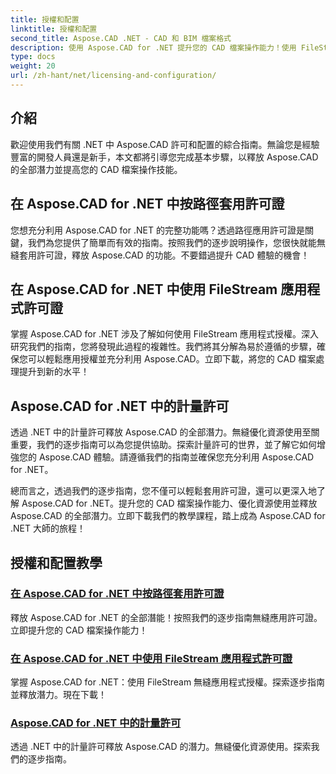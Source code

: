 ```yaml
---
title: 授權和配置
linktitle: 授權和配置
second_title: Aspose.CAD .NET - CAD 和 BIM 檔案格式
description: 使用 Aspose.CAD for .NET 提升您的 CAD 檔案操作能力！使用 FileStream 或按照我們的逐步教學的路徑無縫應用授權。
type: docs
weight: 20
url: /zh-hant/net/licensing-and-configuration/
---
```


## 介紹

歡迎使用我們有關 .NET 中 Aspose.CAD 許可和配置的綜合指南。無論您是經驗豐富的開發人員還是新手，本文都將引導您完成基本步驟，以釋放 Aspose.CAD 的全部潛力並提高您的 CAD 檔案操作技能。

## 在 Aspose.CAD for .NET 中按路徑套用許可證

您想充分利用 Aspose.CAD for .NET 的完整功能嗎？透過路徑應用許可證是關鍵，我們為您提供了簡單而有效的指南。按照我們的逐步說明操作，您很快就能無縫套用許可證，釋放 Aspose.CAD 的功能。不要錯過提升 CAD 體驗的機會！

## 在 Aspose.CAD for .NET 中使用 FileStream 應用程式許可證

掌握 Aspose.CAD for .NET 涉及了解如何使用 FileStream 應用程式授權。深入研究我們的指南，您將發現此過程的複雜性。我們將其分解為易於遵循的步驟，確保您可以輕鬆應用授權並充分利用 Aspose.CAD。立即下載，將您的 CAD 檔案處理提升到新的水平！

## Aspose.CAD for .NET 中的計量許可

透過 .NET 中的計量許可釋放 Aspose.CAD 的全部潛力。無縫優化資源使用至關重要，我們的逐步指南可以為您提供協助。探索計量許可的世界，並了解它如何增強您的 Aspose.CAD 體驗。請遵循我們的指南並確保您充分利用 Aspose.CAD for .NET。

總而言之，透過我們的逐步指南，您不僅可以輕鬆套用許可證，還可以更深入地了解 Aspose.CAD for .NET。提升您的 CAD 檔案操作能力、優化資源使用並釋放 Aspose.CAD 的全部潛力。立即下載我們的教學課程，踏上成為 Aspose.CAD for .NET 大師的旅程！
## 授權和配置教學
### [在 Aspose.CAD for .NET 中按路徑套用許可證](./apply-license-by-path/)
 釋放 Aspose.CAD for .NET 的全部潛能！按照我們的逐步指南無縫應用許可證。立即提升您的 CAD 檔案操作能力！
### [在 Aspose.CAD for .NET 中使用 FileStream 應用程式許可證](./apply-license-using-filestream/)
掌握 Aspose.CAD for .NET：使用 FileStream 無縫應用程式授權。探索逐步指南並釋放潛力。現在下載！
### [Aspose.CAD for .NET 中的計量許可](./metered-licensing/)
透過 .NET 中的計量許可釋放 Aspose.CAD 的潛力。無縫優化資源使用。探索我們的逐步指南。